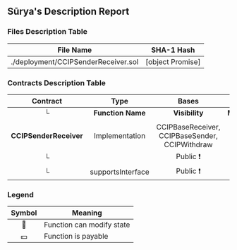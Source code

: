 ## Sūrya's Description Report

### Files Description Table


|  File Name  |  SHA-1 Hash  |
|-------------|--------------|
| ./deployment/CCIPSenderReceiver.sol | [object Promise] |


### Contracts Description Table


|  Contract  |         Type        |       Bases      |                  |                 |
|:----------:|:-------------------:|:----------------:|:----------------:|:---------------:|
|     └      |  **Function Name**  |  **Visibility**  |  **Mutability**  |  **Modifiers**  |
||||||
| **CCIPSenderReceiver** | Implementation | CCIPBaseReceiver, CCIPBaseSender, CCIPWithdraw |||
| └ | <Constructor> | Public ❗️ | 🛑  | CCIPRouterManage |
| └ | supportsInterface | Public ❗️ |   |NO❗️ |


### Legend

|  Symbol  |  Meaning  |
|:--------:|-----------|
|    🛑    | Function can modify state |
|    💵    | Function is payable |
